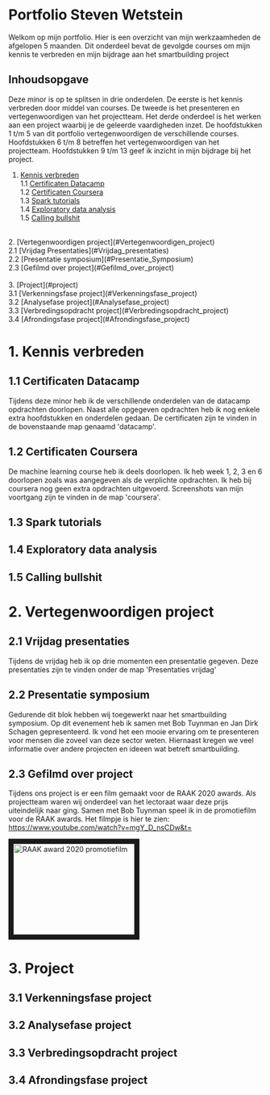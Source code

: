 # Portfolio Steven Wetstein
Welkom op mijn portfolio. Hier is een overzicht van mijn werkzaamheden de afgelopen 5 maanden. Dit onderdeel bevat de gevolgde courses 
om mijn kennis te verbreden en mijn bijdrage aan het smartbuilding project

## Inhoudsopgave
Deze minor is op te splitsen in drie onderdelen. De eerste is het kennis verbreden door middel van courses. De tweede is het presenteren en vertegenwoordigen van het projectteam. Het derde onderdeel is het werken aan een project waarbij je de geleerde vaardigheden inzet. De hoofdstukken 1 t/m 5 van dit portfolio vertegenwoordigen de verschillende courses. Hoofdstukken 6 t/m 8 betreffen het vertegenwoordigen van het projectteam. Hoofdstukken 9 t/m 13 geef ik inzicht in mijn bijdrage bij het project.
1. [Kennis verbreden](#Kennis_verbreden)<br >
1.1 [Certificaten Datacamp](#Certificaten_Datacamp)<br >
1.2 [Certificaten Coursera](#Certificaten_Coursera)<br >
1.3 [Spark tutorials](#Spark_tutorials)<br >
1.4 [Exploratory data analysis](#Exploratory_Data_Analysis)<br >
1.5 [Calling bullshit](#Calling_bullshit)<br >
<br >
2. [Vertegenwoordigen project](#Vertegenwoordigen_project)<br >
2.1 [Vrijdag Presentaties](#Vrijdag_presentaties)<br >
2.2 [Presentatie symposium](#Presentatie_Symposium)<br >
2.3 [Gefilmd over project](#Gefilmd_over_project)<br >
<br >
3. [Project](#project)<br >
3.1 [Verkenningsfase project](#Verkenningsfase_project)<br >
3.2 [Analysefase project](#Analysefase_project)<br >
3.3 [Verbredingsopdracht project](#Verbredingsopdracht_project)<br >
3.4 [Afrondingsfase project](#Afrondingsfase_project)<br >

# 1. Kennis verbreden <a name="Kennis_verbreden"></a>

## 1.1 Certificaten Datacamp <a name="Certificaten_Datacamp"></a>
Tijdens deze minor heb ik de verschillende onderdelen van de datacamp opdrachten doorlopen. 
Naast alle opgegeven opdrachten heb ik nog enkele extra hoofdstukken en onderdelen gedaan.
De certificaten zijn te vinden in de bovenstaande map genaamd 'datacamp'.

## 1.2 Certificaten Coursera <a name="Certificaten_Coursera"></a>
De machine learning course heb ik deels doorlopen. Ik heb week 1, 2, 3 en 6 doorlopen zoals was aangegeven als de verplichte opdrachten.
Ik heb bij coursera nog geen extra opdrachten uitgevoerd. Screenshots van mijn voortgang zijn te vinden in de map 'coursera'.

## 1.3 Spark tutorials <a name="Spark_tutorials"></a>

## 1.4 Exploratory data analysis <a name="Exploratory_data_analysis"></a>

## 1.5 Calling bullshit <a name="Calling_bullshit"></a>

# 2. Vertegenwoordigen project <a name="Vertegenwoordigen_project"></a>

## 2.1 Vrijdag presentaties <a name="Vrijdag_presentaties"></a>
Tijdens de vrijdag heb ik op drie momenten een presentatie gegeven. Deze presentaties zijn te vinden onder de map 'Presentaties vrijdag'

## 2.2 Presentatie symposium <a name="Presentatie_symposium"></a>
Gedurende dit blok hebben wij toegewerkt naar het smartbuilding symposium. Op dit evenement heb ik samen met Bob Tuynman en Jan Dirk Schagen gepresenteerd.
Ik vond het een mooie ervaring om te presenteren voor mensen die zoveel van deze sector weten. Hiernaast kregen we veel informatie over andere projecten en ideeen wat betreft smartbuilding.

## 2.3 Gefilmd over project <a name="Gefilmd_over_project"></a>
Tijdens ons project is er een film gemaakt voor de RAAK 2020 awards. Als projectteam waren wij onderdeel van het lectoraat waar deze prijs uiteindelijk naar ging.
Samen met Bob Tuynman speel ik in de promotiefilm voor de RAAK awards. Het filmpje is hier te zien:
https://www.youtube.com/watch?v=mgY_D_nsCDw&t=

<a href="http://www.youtube.com/watch?feature=player_embedded&v=mgY_D_nsCDw&t=
" target="_blank"><img src="http://img.youtube.com/vi/v=mgY_D_nsCDw/0.jpg" 
alt="RAAK award 2020 promotiefilm" width="240" height="180" border="10" /></a>

# 3. Project <a name="Project"></a>

## 3.1 Verkenningsfase project <a name="Verkenningsfase_project"></a>

## 3.2 Analysefase project <a name="Analysefase_project"></a>

## 3.3 Verbredingsopdracht project <a name="Verbredingsopdracht_project"></a>

## 3.4 Afrondingsfase project <a name="Afrondingsfase_project"></a>





